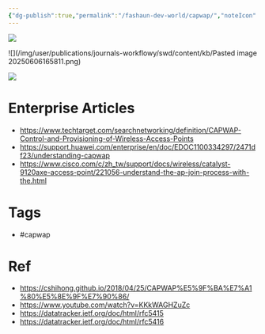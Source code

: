 ```yaml
---
{"dg-publish":true,"permalink":"/fashaun-dev-world/capwap/","noteIcon":""}
---
```



![](/img/user/publications/journals-workflowy/swd/content/kb/Pasted%20image%2020250606165811.png)


![](/img/user/publications/journals-workflowy/swd/content/kb/Pasted image 20250606165811.png)


![](/img/user/img/user/fashaun-dev-world/CAPWAP.png)

# Enterprise Articles
- https://www.techtarget.com/searchnetworking/definition/CAPWAP-Control-and-Provisioning-of-Wireless-Access-Points
- https://support.huawei.com/enterprise/en/doc/EDOC1100334297/2471df23/understanding-capwap
- https://www.cisco.com/c/zh_tw/support/docs/wireless/catalyst-9120axe-access-point/221056-understand-the-ap-join-process-with-the.html

# Tags
- #capwap
# Ref
- https://cshihong.github.io/2018/04/25/CAPWAP%E5%9F%BA%E7%A1%80%E5%8E%9F%E7%90%86/
- https://www.youtube.com/watch?v=KKkWAGHZuZc
- https://datatracker.ietf.org/doc/html/rfc5415
- https://datatracker.ietf.org/doc/html/rfc5416